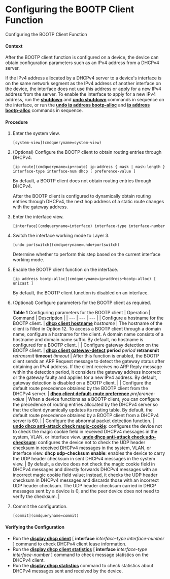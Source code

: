 Configuring the BOOTP Client Function
=====================================

Configuring the BOOTP Client Function

#### Context

After the BOOTP client function is configured on a device, the device can obtain configuration parameters such as an IPv4 address from a DHCPv4 server.

If the IPv4 address allocated by a DHCPv4 server to a device's interface is on the same network segment as the IPv4 address of another interface on the device, the interface does not use this address or apply for a new IPv4 address from the server. To enable the interface to apply for a new IPv4 address, run the [**shutdown**](cmdqueryname=shutdown) and [**undo shutdown**](cmdqueryname=undo+shutdown) commands in sequence on the interface, or run the [**undo ip address bootp-alloc**](cmdqueryname=undo+ip+address+bootp-alloc) and [**ip address bootp-alloc**](cmdqueryname=ip+address+bootp-alloc) commands in sequence.


#### Procedure

1. Enter the system view.
   
   
   ```
   [system-view](cmdqueryname=system-view)
   ```
2. (Optional) Configure the BOOTP client to obtain routing entries through DHCPv4.
   
   
   ```
   [ip route](cmdqueryname=ip+route) ip-address { mask | mask-length } interface-type interface-num dhcp [ preference-value ]
   ```
   
   By default, a BOOTP client does not obtain routing entries through DHCPv4.
   
   After the BOOTP client is configured to dynamically obtain routing entries through DHCPv4, the next hop address of a static route changes with the gateway address.
3. Enter the interface view.
   
   
   ```
   [interface](cmdqueryname=interface) interface-type interface-number
   ```
4. Switch the interface working mode to Layer 3.
   
   
   ```
   [undo portswitch](cmdqueryname=undo+portswitch)
   ```
   
   Determine whether to perform this step based on the current interface working mode.
5. Enable the BOOTP client function on the interface.
   
   
   ```
   [ip address bootp-alloc](cmdqueryname=ip+address+bootp-alloc) [ unicast ]
   ```
   
   By default, the BOOTP client function is disabled on an interface.
6. (Optional) Configure parameters for the BOOTP client as required.
   
   
   
   **Table 1** Configuring parameters for the BOOTP client
   | Operation | Command | Description |
   | --- | --- | --- |
   | Configure a hostname for the BOOTP client. | [**dhcp client hostname**](cmdqueryname=dhcp+client+hostname) *hostname* | The hostname of the client is filled in Option 12. To access a BOOTP client through a domain name, configure a hostname for the client. A domain name consists of a hostname and domain name suffix.  By default, no hostname is configured for a BOOTP client. |
   | Configure gateway detection on the BOOTP client. | [**dhcp client gateway-detect**](cmdqueryname=dhcp+client+gateway-detect) **period** *period* **retransmit** *retransmit* **timeout** *timeout* | After this function is enabled, the BOOTP client sends an ARP Request message to detect the gateway status after obtaining an IPv4 address. If the client receives no ARP Reply message within the detection period, it considers the gateway address incorrect or the gateway faulty and applies for a new IPv4 address.  By default, gateway detection is disabled on a BOOTP client. |
   | Configure the default route precedence obtained by the BOOTP client from the DHCPv4 server. | [**dhcp client default-route preference**](cmdqueryname=dhcp+client+default-route+preference) *preference-value* | When a device functions as a BOOTP client, you can configure the precedence of routing entries allocated by the DHCPv4 server so that the client dynamically updates its routing table.  By default, the default route precedence obtained by a BOOTP client from a DHCPv4 server is 60. |
   | Configure the abnormal packet detection function. | [**undo dhcp anti-attack check magic-cookie**](cmdqueryname=undo+dhcp+anti-attack+check+magic-cookie): configures the device not to check the magic cookie field in received DHCPv4 messages in the system, VLAN, or interface view.  [**undo dhcp anti-attack check udp-checksum**](cmdqueryname=undo+dhcp+anti-attack+check+udp-checksum): configures the device not to check the UDP header checksum in received DHCPv4 messages in the system, VLAN, or interface view.  **dhcp udp-checksum enable**: enables the device to carry the UDP header checksum in sent DHCPv4 messages in the system view. | By default, a device does not check the magic cookie field in DHCPv4 messages and directly forwards DHCPv4 messages with an incorrect magic cookie field value; instead, it checks the UDP header checksum in DHCPv4 messages and discards those with an incorrect UDP header checksum. The UDP header checksum carried in DHCP messages sent by a device is 0, and the peer device does not need to verify the checksum. |
7. Commit the configuration.
   
   
   ```
   [commit](cmdqueryname=commit)
   ```

#### Verifying the Configuration

* Run the [**display dhcp client**](cmdqueryname=display+dhcp+client) [ **interface** *interface-type* *interface-number* ] command to check DHCPv4 client lease information.
* Run the [**display dhcp client statistics**](cmdqueryname=display+dhcp+client+statistics) [ **interface** *interface-type* *interface-number* ] command to check message statistics on the DHCPv4 client.
* Run the [**display dhcp statistics**](cmdqueryname=display+dhcp+statistics) command to check statistics about DHCPv4 messages sent and received by the device.